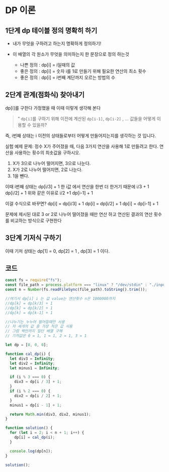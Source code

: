 # DP 이론

## 1단계 dp 테이블 정의 명확히 하기

- 내가 무엇을 구하려고 하는지 명확하게 정의하기!
- 이 배열의 각 원소가 무엇을 의미하는지 한 문장으로 정의 하는것

  - 나쁜 정의 : dp[i] = i일때의 값
  - 좋은 정의 : dp[i] = 숫자 i를 1로 만들기 위해 필요한 연산의 최소 횟수
  - 좋은 정의 : dp[i] = i번째 계단까지 오르는 방법의 수

## 2단계 관계(점화식) 찾아내기

dp[i]를 구한다 가정했을 때 이때 이렇게 생각해 본다

> " `dp[i]`를 구하기 위해 이전에 계산된 `dp[i-1]`, `dp[i-2]` , ... 값들을 어떻게 이용할 수 있을까?

즉, i번째 상태는 i 이전의 상태들로부터 어떻게 만들어지는지를 생각하는 것 입니다.

실험 예제
문제: 정수 X가 주어졌을 때, 다음 3가지 연산을 사용해 1로 만들려고 한다. 연산을
사용하는 횟수의 최솟값을 구하시오.

1.  X가 3으로 나누어 떨어지면, 3으로 나눈다.
2.  X가 2로 나누어 떨어지면, 2로 나눈다.
3.  1을 뺀다.

이때 i번째 상태는
dp[i/3] + 1 한 i값 에서 연산을 한번 더 한거기 때문에 i/3 + 1
dp[i/2] + 1 위와 같은 이유로 i/2 +1
dp[i-1] + 1

이걸 수식으로 바꾸면?
dp[i] = dp[i/3] + 1
dp[i] = dp[i/2] + 1
dp[i] = dp[i-1] + 1

문제에 제시된 대로 3 or 2로 나누어 떨어졌을 때만 연산 하고 연산된 결과의 연산 횟수를 비교하는 방식으로 구현한다

## 3단계 기저식 구하기

이때 기저 상태는 dp[1] = 0, dp[2] = 1 , dp[3] = 1 이다.

## 코드

```javascript
const fs = require("fs");
const file_path = process.platform === "linux" ? "/dev/stdin" : "./input.txt";
const n = Number(fs.readFileSync(file_path).toString().trim());

//여기서 dp[i] i 는 값 value는 연산횟수 n은 1000000까지
//dp[k] = dp[k/3] + 1
//dp[k] = dp[k/2] + 1
//dp[k] = dp[k-1] + 1

//나누기는 누누어 떨어질때만 사용
// 저 세개의 값 중 가장 적은 값 사용
// 그럼 백만까지 일단 배열 구해
// 기저값은 0 = 1, 1 = 1, 2 = 1, 3 = 1

let dp = [0, 0, 0];

function cal_dp(i) {
  let div3 = Infinity;
  let div2 = Infinity;
  let minus1 = Infinity;

  if (i % 3 === 0) {
    div3 = dp[i / 3] + 1;
  }
  if (i % 2 === 0) {
    div2 = dp[i / 2] + 1;
  }
  minus1 = dp[i - 1] + 1;

  return Math.min(div3, div2, minus1);
}

function solution() {
  for (let i = 2; i < n + 1; i++) {
    dp[i] = cal_dp(i);
  }

  console.log(dp[n]);
}

solution();
```
